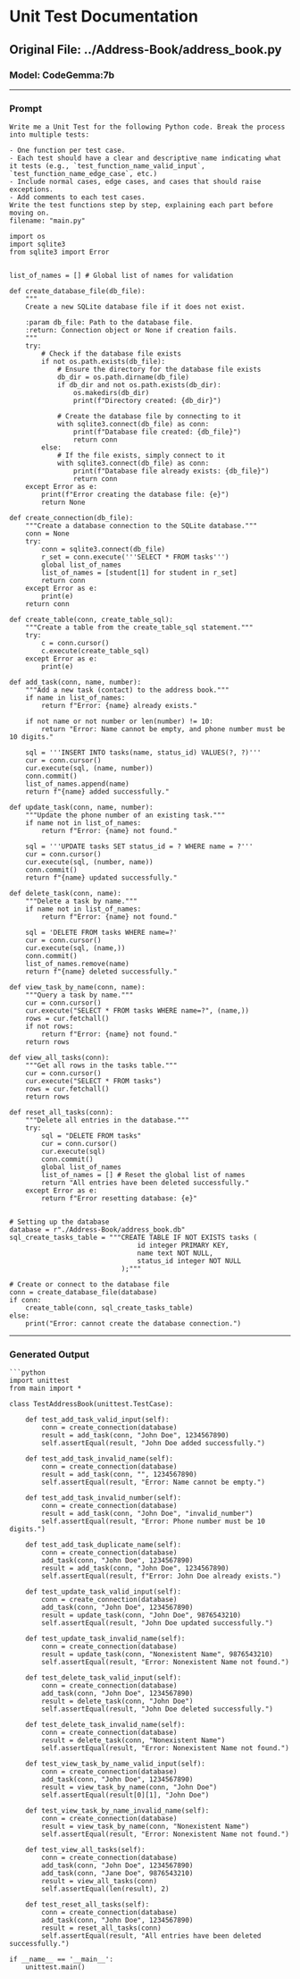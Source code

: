 # Unit Test Documentation
## Original File: ../Address-Book/address_book.py

### Model: CodeGemma:7b

<hr>

### Prompt

```
Write me a Unit Test for the following Python code. Break the process into multiple tests:

- One function per test case.
- Each test should have a clear and descriptive name indicating what it tests (e.g., `test_function_name_valid_input`, `test_function_name_edge_case`, etc.)
- Include normal cases, edge cases, and cases that should raise exceptions.
- Add comments to each test cases.
Write the test functions step by step, explaining each part before moving on.
filename: "main.py"

import os
import sqlite3
from sqlite3 import Error


list_of_names = [] # Global list of names for validation

def create_database_file(db_file):
    """
    Create a new SQLite database file if it does not exist.
    
    :param db_file: Path to the database file.
    :return: Connection object or None if creation fails.
    """
    try:
        # Check if the database file exists
        if not os.path.exists(db_file):
            # Ensure the directory for the database file exists
            db_dir = os.path.dirname(db_file)
            if db_dir and not os.path.exists(db_dir):
                os.makedirs(db_dir)
                print(f"Directory created: {db_dir}")
            
            # Create the database file by connecting to it
            with sqlite3.connect(db_file) as conn:
                print(f"Database file created: {db_file}")
                return conn
        else:
            # If the file exists, simply connect to it
            with sqlite3.connect(db_file) as conn:
                print(f"Database file already exists: {db_file}")
                return conn
    except Error as e:
        print(f"Error creating the database file: {e}")
        return None

def create_connection(db_file):
    """Create a database connection to the SQLite database."""
    conn = None
    try:
        conn = sqlite3.connect(db_file)
        r_set = conn.execute('''SELECT * FROM tasks''')
        global list_of_names
        list_of_names = [student[1] for student in r_set]
        return conn
    except Error as e:
        print(e)
    return conn

def create_table(conn, create_table_sql):
    """Create a table from the create_table_sql statement."""
    try:
        c = conn.cursor()
        c.execute(create_table_sql)
    except Error as e:
        print(e)

def add_task(conn, name, number):
    """Add a new task (contact) to the address book."""
    if name in list_of_names:
        return f"Error: {name} already exists."

    if not name or not number or len(number) != 10:
        return "Error: Name cannot be empty, and phone number must be 10 digits."

    sql = '''INSERT INTO tasks(name, status_id) VALUES(?, ?)'''
    cur = conn.cursor()
    cur.execute(sql, (name, number))
    conn.commit()
    list_of_names.append(name)
    return f"{name} added successfully."

def update_task(conn, name, number):
    """Update the phone number of an existing task."""
    if name not in list_of_names:
        return f"Error: {name} not found."

    sql = '''UPDATE tasks SET status_id = ? WHERE name = ?'''
    cur = conn.cursor()
    cur.execute(sql, (number, name))
    conn.commit()
    return f"{name} updated successfully."

def delete_task(conn, name):
    """Delete a task by name."""
    if name not in list_of_names:
        return f"Error: {name} not found."

    sql = 'DELETE FROM tasks WHERE name=?'
    cur = conn.cursor()
    cur.execute(sql, (name,))
    conn.commit()
    list_of_names.remove(name)
    return f"{name} deleted successfully."

def view_task_by_name(conn, name):
    """Query a task by name."""
    cur = conn.cursor()
    cur.execute("SELECT * FROM tasks WHERE name=?", (name,))
    rows = cur.fetchall()
    if not rows:
        return f"Error: {name} not found."
    return rows

def view_all_tasks(conn):
    """Get all rows in the tasks table."""
    cur = conn.cursor()
    cur.execute("SELECT * FROM tasks")
    rows = cur.fetchall()
    return rows

def reset_all_tasks(conn):
    """Delete all entries in the database."""
    try:
        sql = "DELETE FROM tasks"
        cur = conn.cursor()
        cur.execute(sql)
        conn.commit()
        global list_of_names
        list_of_names = [] # Reset the global list of names
        return "All entries have been deleted successfully."
    except Error as e:
        return f"Error resetting database: {e}"


# Setting up the database
database = r"./Address-Book/address_book.db"
sql_create_tasks_table = """CREATE TABLE IF NOT EXISTS tasks (
                                id integer PRIMARY KEY,
                                name text NOT NULL,
                                status_id integer NOT NULL
                            );"""

# Create or connect to the database file
conn = create_database_file(database)
if conn:
    create_table(conn, sql_create_tasks_table)
else:
    print("Error: cannot create the database connection.")
```

<hr>

### Generated Output

```
```python
import unittest
from main import *

class TestAddressBook(unittest.TestCase):

    def test_add_task_valid_input(self):
        conn = create_connection(database)
        result = add_task(conn, "John Doe", 1234567890)
        self.assertEqual(result, "John Doe added successfully.")

    def test_add_task_invalid_name(self):
        conn = create_connection(database)
        result = add_task(conn, "", 1234567890)
        self.assertEqual(result, "Error: Name cannot be empty.")

    def test_add_task_invalid_number(self):
        conn = create_connection(database)
        result = add_task(conn, "John Doe", "invalid_number")
        self.assertEqual(result, "Error: Phone number must be 10 digits.")

    def test_add_task_duplicate_name(self):
        conn = create_connection(database)
        add_task(conn, "John Doe", 1234567890)
        result = add_task(conn, "John Doe", 1234567890)
        self.assertEqual(result, f"Error: John Doe already exists.")

    def test_update_task_valid_input(self):
        conn = create_connection(database)
        add_task(conn, "John Doe", 1234567890)
        result = update_task(conn, "John Doe", 9876543210)
        self.assertEqual(result, "John Doe updated successfully.")

    def test_update_task_invalid_name(self):
        conn = create_connection(database)
        result = update_task(conn, "Nonexistent Name", 9876543210)
        self.assertEqual(result, "Error: Nonexistent Name not found.")

    def test_delete_task_valid_input(self):
        conn = create_connection(database)
        add_task(conn, "John Doe", 1234567890)
        result = delete_task(conn, "John Doe")
        self.assertEqual(result, "John Doe deleted successfully.")

    def test_delete_task_invalid_name(self):
        conn = create_connection(database)
        result = delete_task(conn, "Nonexistent Name")
        self.assertEqual(result, "Error: Nonexistent Name not found.")

    def test_view_task_by_name_valid_input(self):
        conn = create_connection(database)
        add_task(conn, "John Doe", 1234567890)
        result = view_task_by_name(conn, "John Doe")
        self.assertEqual(result[0][1], "John Doe")

    def test_view_task_by_name_invalid_name(self):
        conn = create_connection(database)
        result = view_task_by_name(conn, "Nonexistent Name")
        self.assertEqual(result, "Error: Nonexistent Name not found.")

    def test_view_all_tasks(self):
        conn = create_connection(database)
        add_task(conn, "John Doe", 1234567890)
        add_task(conn, "Jane Doe", 9876543210)
        result = view_all_tasks(conn)
        self.assertEqual(len(result), 2)

    def test_reset_all_tasks(self):
        conn = create_connection(database)
        add_task(conn, "John Doe", 1234567890)
        result = reset_all_tasks(conn)
        self.assertEqual(result, "All entries have been deleted successfully.")

if __name__ == '__main__':
    unittest.main()
```
```